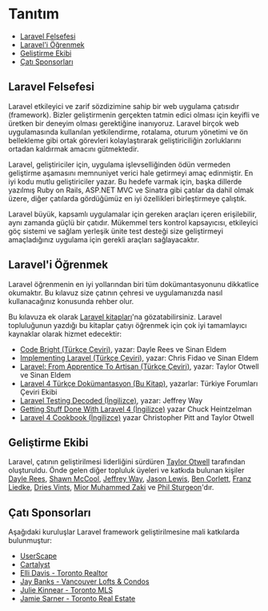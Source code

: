 # Tanıtım

- [Laravel Felsefesi](#laravel-philosophy)
- [Laravel'i Öğrenmek](#learning-laravel)
- [Geliştirme Ekibi](#development-team)
- [Çatı Sponsorları](#framework-sponsors)

<a name="laravel-philosophy"></a>
## Laravel Felsefesi

Laravel etkileyici ve zarif sözdizimine sahip bir web uygulama çatısıdır (framework). Bizler geliştirmenin gerçekten tatmin edici olması için keyifli ve üretken bir deneyim olması gerektiğine inanıyoruz. Laravel birçok web uygulamasında kullanılan yetkilendirme, rotalama, oturum yönetimi ve ön bellekleme gibi ortak görevleri kolaylaştırarak geliştiriciliğin zorluklarını ortadan kaldırmak amacını gütmektedir.

Laravel, geliştiriciler için, uygulama işlevselliğinden ödün vermeden geliştirme aşamasını memnuniyet verici hale getirmeyi amaç edinmiştir. En iyi kodu mutlu geliştiriciler yazar. Bu hedefe varmak için, başka dillerde yazılmış Ruby on Rails, ASP.NET MVC ve Sinatra gibi çatılar da dahil olmak üzere, diğer çatılarda gördüğümüz en iyi özellikleri birleştirmeye çalıştık.

Laravel büyük, kapsamlı uygulamalar için gereken araçları içeren erişilebilir, aynı zamanda güçlü bir çatıdır. Mükemmel ters kontrol kapsayıcısı, etkileyici göç sistemi ve sağlam yerleşik ünite test desteği size geliştirmeyi amaçladığınız uygulama için gerekli araçları sağlayacaktır.

<a name="learning-laravel"></a>
## Laravel'i Öğrenmek

Laravel öğrenmenin en iyi yollarından biri tüm dokümantasyonunu dikkatlice okumaktır. Bu kılavuz size çatının çehresi ve uygulamanızda nasıl kullanacağınız konusunda rehber olur.

Bu kılavuza ek olarak [Laravel kitapları](http://wiki.laravel.io/Books)'na gözatabilirsiniz. Laravel topluluğunun yazdığı bu kitaplar çatıyı öğrenmek için çok iyi tamamlayıcı kaynaklar olarak hizmet edecektir:

- [Code Bright (Türkçe Çeviri)](https://leanpub.com/codebright-tr), yazar: Dayle Rees ve Sinan Eldem
- [Implementing Laravel (Türkçe Çeviri)](https://leanpub.com/implementinglaravel-tr), yazar: Chris Fidao ve Sinan Eldem
- [Laravel: From Apprentice To Artisan (Türkçe Çeviri)](https://leanpub.com/laravel-4-tr), yazar: Taylor Otwell ve Sinan Eldem
- [Laravel 4 Türkçe Dokümantasyon (Bu Kitap)](https://leanpub.com/laravel4-tr), yazarlar: Türkiye Forumları Çeviri Ekibi
- [Laravel Testing Decoded (İngilizce)](https://leanpub.com/laravel-testing-decoded), yazar: Jeffrey Way
- [Getting Stuff Done With Laravel 4 (İngilizce)](https://leanpub.com/gettingstuffdonelaravel) yazar Chuck Heintzelman
- [Laravel 4 Cookbook (İngilizce)](https://leanpub.com/laravel4cookbook) yazar Christopher Pitt and Taylor Otwell

<a name="development-team"></a>
## Geliştirme Ekibi

Laravel, çatının geliştirilmesi liderliğini sürdüren [Taylor Otwell](https://github.com/taylorotwell) tarafından oluşturuldu. Önde gelen diğer topluluk üyeleri ve katkıda bulunan kişiler [Dayle Rees](https://github.com/daylerees), [Shawn McCool](https://github.com/ShawnMcCool), [Jeffrey Way](https://github.com/JeffreyWay), [Jason Lewis](https://github.com/jasonlewis), [Ben Corlett](https://github.com/bencorlett), [Franz Liedke](https://github.com/franzliedke), [Dries Vints](https://github.com/driesvints), [Mior Muhammed Zaki](https://github.com/crynobone) ve [Phil Sturgeon](https://github.com/philsturgeon)'dır.

<a name="framework-sponsors"></a>
## Çatı Sponsorları

Aşağıdaki kuruluşlar Laravel framework geliştirilmesine mali katkılarda bulunmuştur:

- [UserScape](http://userscape.com)
- [Cartalyst](http://cartalyst.com)
- [Elli Davis - Toronto Realtor](http://ellidavis.com)
- [Jay Banks - Vancouver Lofts & Condos](http://jaybanks.ca/vancouver-lofts-condos)
- [Julie Kinnear - Toronto MLS](http://juliekinnear.com/toronto-mls-listings)
- [Jamie Sarner - Toronto Real Estate](http://jamiesarner.com)